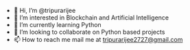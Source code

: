 - 👋 Hi, I’m @tripurarijee
- 👀 I’m interested in Blockchain and Artificial Intelligence
- 🌱 I’m currently learning Python
- 💞️ I’m looking to collaborate on Python based projects
- 📫 How to reach me mail me at tripurarijee2727@gmail.com

<!---
tripurarijee/tripurarijee is a ✨ special ✨ repository because its `README.md` (this file) appears on your GitHub profile.
You can click the Preview link to take a look at your changes.
--->
